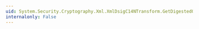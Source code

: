```yaml
---
uid: System.Security.Cryptography.Xml.XmlDsigC14NTransform.GetDigestedOutput(System.Security.Cryptography.HashAlgorithm)
internalonly: False
---
```

